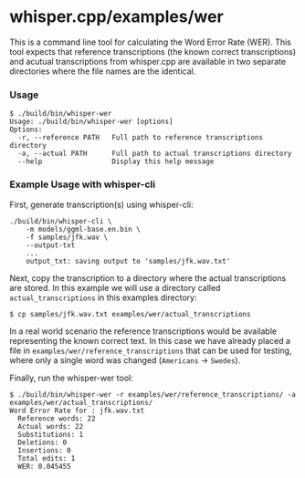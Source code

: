 # whisper.cpp/examples/wer

This is a command line tool for calculating the Word Error Rate (WER). This tool
expects that reference transcriptions (the known correct transcriptions)
and acutual transcriptions from whisper.cpp are available in two separate
directories where the file names are the identical.

### Usage
```console
$ ./build/bin/whisper-wer
Usage: ./build/bin/whisper-wer [options]
Options:
  -r, --reference PATH   Full path to reference transcriptions directory
  -a, --actual PATH      Full path to actual transcriptions directory
  --help                 Display this help message
```

### Example Usage with whisper-cli
First, generate transcription(s) using whisper-cli:
```
./build/bin/whisper-cli \
	-m models/ggml-base.en.bin \
	-f samples/jfk.wav \
	--output-txt
    ...
    output_txt: saving output to 'samples/jfk.wav.txt'
```
Next, copy the transcription to a directory where the actual transcriptions
are stored. In this example we will use a directory called `actual_transcriptions`
in this examples directory:
```console
$ cp samples/jfk.wav.txt examples/wer/actual_transcriptions
```
In a real world scenario the reference transcriptions would be available
representing the known correct text. In this case we have already placed a file
in `examples/wer/reference_transcriptions` that can be used for testing, where
only a single word was changed (`Americans` -> `Swedes`).

Finally, run the whisper-wer tool:
```console
$ ./build/bin/whisper-wer -r examples/wer/reference_transcriptions/ -a examples/wer/actual_transcriptions/
Word Error Rate for : jfk.wav.txt
  Reference words: 22
  Actual words: 22
  Substitutions: 1
  Deletions: 0
  Insertions: 0
  Total edits: 1
  WER: 0.045455
```

